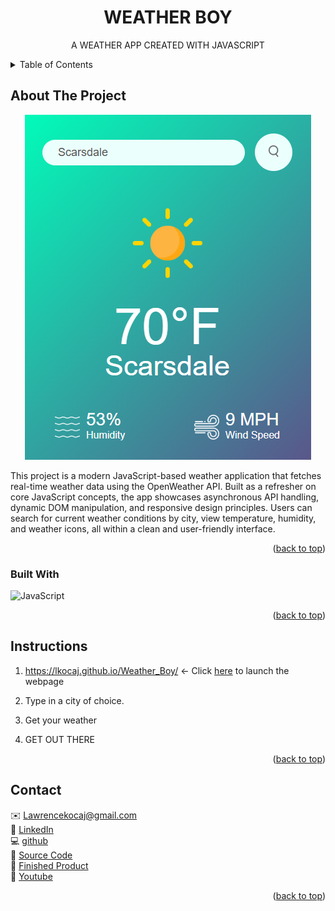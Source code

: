 <div id="top"></div>
<div align="center">
 
  <h1 align="center">WEATHER BOY</h1>

  <p align="center">
   A WEATHER APP CREATED WITH JAVASCRIPT
  </p>
</div>

<!-- Table of Contents -->
<details>
  <summary>Table of Contents</summary>
  <ol>
    <li>
      <a href="#about-the-project">About The Project</a>
      <ul>
        <li><a href="#built-with">Built With</a></li>
      </ul>
    </li>
    <li>
      <a href="#Instructions">Instructions</a>
    </li>
    <li><a href="#contact">Contact</a></li>
  </ol>
</details>

<!-- ABOUT THE PROJECT -->

## About The Project

<p align="center">
  <img src="./assets/images/breezy_screenshot.png" />
</p>

This project is a modern JavaScript-based weather application that fetches real-time weather data using the OpenWeather API. Built as a refresher on core JavaScript concepts, the app showcases asynchronous API handling, dynamic DOM manipulation, and responsive design principles. Users can search for current weather conditions by city, view temperature, humidity, and weather icons, all within a clean and user-friendly interface.

<p align="right">(<a href="#top">back to top</a>)</p>

### Built With

![JavaScript](https://img.shields.io/badge/javascript-%23323330.svg?style=for-the-badge&logo=javascript&logoColor=%23F7DF1E)

<p align="right">(<a href="#top">back to top</a>)</p>

<!-- GETTING STARTED -->

## Instructions

1. https://lkocaj.github.io/Weather_Boy/ <- Click [here](https://lkocaj.github.io/Weather_Boy/) to launch the webpage

2. Type in a city of choice.

3. Get your weather

4. GET OUT THERE

<p align="right">(<a href="#top">back to top</a>)</p>

<!-- CONTACT -->

## Contact

✉️ Lawrencekocaj@gmail.com
<br>
💼 [LinkedIn](https://www.linkedin.com/in/lawrencekocaj/)
<br>
💻 [github](github.com/lkocaj)
<br>
📑 [Source Code](https://github.com/LKocaj/Weather_Boy)
<br>
📑 [Finished Product](https://lkocaj.github.io/Weather_Boy/)
<br>
🎥 [Youtube](https://www.youtube.com/channel/UCT9VNw7nEAY0jqPlHM6zlSw)

<p align="right">(<a href="#top">back to top</a>)</p>
